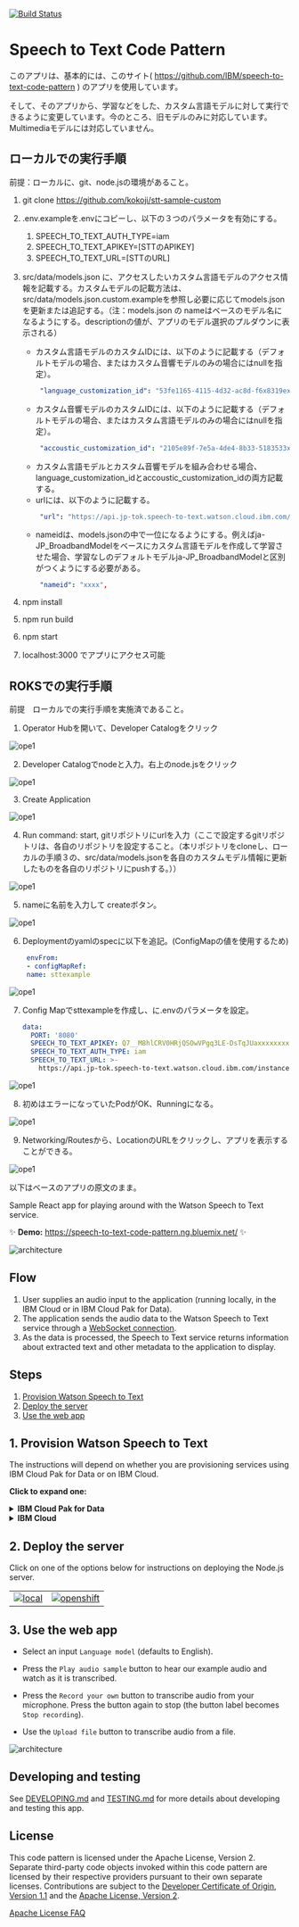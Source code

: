[![Build Status](https://github.com/IBM/speech-to-text-code-pattern/actions/workflows/nodejs.yml/badge.svg?branch=master)](https://github.com/IBM/speech-to-text-code-pattern/actions/workflows/nodejs.yml)

# Speech to Text Code Pattern

このアプリは、基本的には、このサイト( https://github.com/IBM/speech-to-text-code-pattern ) のアプリを使用しています。

そして、そのアプリから、学習などをした、カスタム言語モデルに対して実行できるように変更しています。今のところ、旧モデルのみに対応しています。Multimediaモデルには対応していません。

## ローカルでの実行手順

前提：ローカルに、git、node.jsの環境があること。

1. git clone https://github.com/kokoji/stt-sample-custom
2. .env.exampleを.envにコピーし、以下の３つのパラメータを有効にする。
    1. SPEECH_TO_TEXT_AUTH_TYPE=iam
    2. SPEECH_TO_TEXT_APIKEY=[STTのAPIKEY]
    3. SPEECH_TO_TEXT_URL=[STTのURL]
3. src/data/models.json に、アクセスしたいカスタム言語モデルのアクセス情報を記載する。カスタムモデルの記載方法は、src/data/models.json.custom.exampleを参照し必要に応じてmodels.jsonを更新または追記する。（注：models.json の nameはベースのモデル名になるようにする。descriptionの値が、アプリのモデル選択のプルダウンに表示される）
    * カスタム言語モデルのカスタムIDには、以下のように記載する（デフォルトモデルの場合、またはカスタム音響モデルのみの場合にはnullを指定）。
        ```yaml
         "language_customization_id": "53fe1165-4115-4d32-ac8d-f6x8319exxxx",
        ```
    * カスタム音響モデルのカスタムIDには、以下のように記載する（デフォルトモデルの場合、またはカスタム言語モデルのみの場合にはnullを指定）。
        ```yaml
         "accoustic_customization_id": "2105e89f-7e5a-4de4-8b33-5183533xxxxx",
        ```
    * カスタム言語モデルとカスタム音響モデルを組み合わせる場合、language_customization_idとaccoustic_customization_idの両方記載する。
    * urlには、以下のように記載する。
        ```yaml
         "url": "https://api.jp-tok.speech-to-text.watson.cloud.ibm.com/instances/{instance_id}/v1/customizations/{customization_id}",
        ```
    * nameidは、models.jsonの中で一位になるようにする。例えばja-JP_BroadbandModelをベースにカスタム言語モデルを作成して学習させた場合、学習なしのデフォルトモデルja-JP_BroadbandModelと区別がつくようにする必要がある。
        ```yaml
         "nameid": "xxxx",
        ```

3. npm install
4. npm run build
5. npm start
6. localhost:3000 でアプリにアクセス可能

## ROKSでの実行手順

前提　ローカルでの実行手順を実施済であること。

1. Operator Hubを開いて、Developer Catalogをクリック

![ope1](doc/source/images2/roks01.png)

2. Developer Catalogでnodeと入力。右上のnode.jsをクリック

![ope1](doc/source/images2/roks02.png)

3. Create Application

![ope1](doc/source/images2/roks03.png)

4. Run command: start,  gitリポジトリにurlを入力（ここで設定するgitリポジトリは、各自のリポジトリを設定すること。（本リポジトリをcloneし、ローカルの手順３の、src/data/models.jsonを各自のカスタムモデル情報に更新したものを各自のリポジトリにpushする。））

![ope1](doc/source/images2/roks04.png)

5. nameに名前を入力して createボタン。

![ope1](doc/source/images2/roks05.png)

6. Deploymentのyamlのspecに以下を追記。(ConfigMapの値を使用するため)

    ```yaml
     envFrom:  
     - configMapRef:  
     name: sttexample  
    ```

![ope1](doc/source/images2/roks06.png)

7. Config Mapでsttexampleを作成し、に.envのパラメータを設定。

    ```yaml
    data:
      PORT: '8080'
      SPEECH_TO_TEXT_APIKEY: Q7__M8hlCRV0HRjQSOwVPgq3LE-DsTqJUaxxxxxxxx
      SPEECH_TO_TEXT_AUTH_TYPE: iam
      SPEECH_TO_TEXT_URL: >-
        https://api.jp-tok.speech-to-text.watson.cloud.ibm.com/instances/123ed3f0-e125-4835-a4ae-228xxxxxxx
    ```

![ope1](doc/source/images2/roks07.png)

8. 初めはエラーになっていたPodがOK、Runningになる。

![ope1](doc/source/images2/roks08.png)

9. Networking/Routesから、LocationのURLをクリックし、アプリを表示することができる。

![ope1](doc/source/images2/roks09.png)


以下はベースのアプリの原文のまま。

Sample React app for playing around with the Watson Speech to Text service.

✨ **Demo:** https://speech-to-text-code-pattern.ng.bluemix.net/ ✨

![architecture](doc/source/images/architecture.png)

## Flow

1. User supplies an audio input to the application (running locally, in the IBM Cloud or in IBM Cloud Pak for Data).
1. The application sends the audio data to the Watson Speech to Text service through a [WebSocket connection](https://cloud.ibm.com/docs/speech-to-text?topic=speech-to-text-websockets).
1. As the data is processed, the Speech to Text service returns information about extracted text and other metadata to the application to display.

## Steps

1. [Provision Watson Speech to Text](#1-Provision-Watson-Speech-to-Text)
2. [Deploy the server](#2-Deploy-the-server)
3. [Use the web app](#3-Use-the-web-app)

## 1. Provision Watson Speech to Text

The instructions will depend on whether you are provisioning services using IBM Cloud Pak for Data or on IBM Cloud.

**Click to expand one:**

<details><summary><b>IBM Cloud Pak for Data</b></summary>
<p>
<p>
<h4>Install and provision</h4>
<p>
The service is not available by default. An administrator must install it on the IBM Cloud Pak for Data platform, and you must be given access to the service. To determine whether the service is installed, click the <b>Services</b> icon (<img class="lazycontent" src="doc/source/images/services_icon.png" alt="services_icon"/>) and check whether the service is enabled.
<p>
<h4>Gather credentials</h4>
<p>
<ol>
    <li>For production use, create a user to use for authentication. From the main navigation menu (☰), select <b>Administer > Manage users</b> and then <b>+ New user</b>.</li>
    <li>From the main navigation menu (☰), select <b>My instances</b>.</li>
    <li>On the <b>Provisioned instances</b> tab, find your service instance, and then hover over the last column to find and click the ellipses icon. Choose <b>View details</b>.</li>
    <li>Copy the <b>URL</b> to use as the <b>SPEECH_TO_TEXT_URL</b> when you configure credentials.</li>
    <li><i>Optionally, copy the <b>Bearer token</b> to use in development testing only. It is not recommended to use the bearer token except during testing and development because that token does not expire.</i></li>
    <li>Use the <b>Menu</b> and select <b>Users</b> and <b>+ Add user</b> to grant your user access to this service instance. This is the <b>SPEECH_TO_TEXT_USERNAME</b> (and <b>SPEECH_TO_TEXT_PASSWORD</b>) you will use when you configure credentials to allow the Node.js server to authenticate.</li>
</ol>

</details>

<details><summary><b>IBM Cloud</b></summary>
<p>
<h4>Create the service instance</h4>

* If you do not have an IBM Cloud account, register for a free trial account [here](https://cloud.ibm.com/registration).
* Click [here](https://cloud.ibm.com/catalog/services/speech-to-text) to create a **Speech to Text** instance.
  * `Select a region`.
  * `Select a pricing plan` (**Lite** is *free*).
  * Set your `Service name` or use the generated one.
  * Click `Create`.
* Gather credentials
  * Copy the <b>API Key</b> and <b>URL</b> to use when you configure and [deploy the server](#2-Deploy-the-server).

> If you need to find the service later, use the main navigation menu (☰) and select **Resource list** to find the service under **Services**.
Click on the service name to get back to the **Manage** view (where you can collect the **API Key** and **URL**).

</details>

## 2. Deploy the server

Click on one of the options below for instructions on deploying the Node.js server.

|   |   |
| - | - |
| [![local](https://raw.githubusercontent.com/IBM/pattern-utils/master/deploy-buttons/local.png)](doc/source/local.md) | [![openshift](https://raw.githubusercontent.com/IBM/pattern-utils/master/deploy-buttons/openshift.png)](doc/source/openshift.md) |

## 3. Use the web app

* Select an input `Language model` (defaults to English).

* Press the `Play audio sample` button to hear our example audio and watch as it is transcribed.

* Press the `Record your own` button to transcribe audio from your microphone. Press the button again to stop (the button label becomes `Stop recording`).

* Use the `Upload file` button to transcribe audio from a file.

![architecture](doc/source/images/stt.png)

## Developing and testing

See [DEVELOPING.md](DEVELOPING.md) and [TESTING.md](TESTING.md) for more details about developing and testing this app.

## License

This code pattern is licensed under the Apache License, Version 2. Separate third-party code objects invoked within this code pattern are licensed by their respective providers pursuant to their own separate licenses. Contributions are subject to the [Developer Certificate of Origin, Version 1.1](https://developercertificate.org/) and the [Apache License, Version 2](https://www.apache.org/licenses/LICENSE-2.0.txt).

[Apache License FAQ](https://www.apache.org/foundation/license-faq.html#WhatDoesItMEAN)
